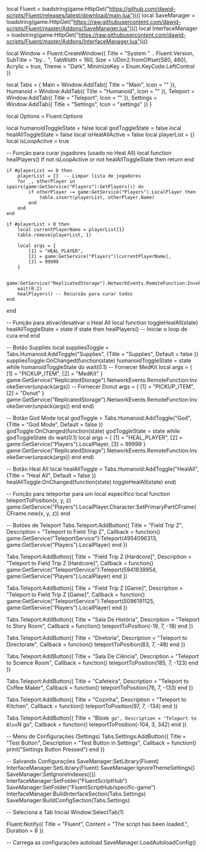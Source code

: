 local Fluent = loadstring(game:HttpGet("https://github.com/dawid-scripts/Fluent/releases/latest/download/main.lua"))()
local SaveManager = loadstring(game:HttpGet("https://raw.githubusercontent.com/dawid-scripts/Fluent/master/Addons/SaveManager.lua"))()
local InterfaceManager = loadstring(game:HttpGet("https://raw.githubusercontent.com/dawid-scripts/Fluent/master/Addons/InterfaceManager.lua"))()

local Window = Fluent:CreateWindow({
    Title = "System " .. Fluent.Version,
    SubTitle = "by... ",
    TabWidth = 160,
    Size = UDim2.fromOffset(580, 460),
    Acrylic = true,
    Theme = "Dark",
    MinimizeKey = Enum.KeyCode.LeftControl
})

local Tabs = {
    Main = Window:AddTab({ Title = "Main", Icon = "" }),
    Humanoid = Window:AddTab({ Title = "Humanoid", Icon = "" }),
    Teleport = Window:AddTab({ Title = "Teleport", Icon = "" }),
    Settings = Window:AddTab({ Title = "Settings", Icon = "settings" })
}

local Options = Fluent.Options

local humanoidToggleState = false
local godToggleState = false
local healAllToggleState = false
local isHealAllActive = false
local playerList = {}
local isLoopActive = true

-- Função para curar jogadores (usado no Heal All)
local function healPlayers()
    if not isLoopActive or not healAllToggleState then return end

    if #playerList == 0 then
        playerList = {}  -- Limpar lista de jogadores
        for _, otherPlayer in ipairs(game:GetService("Players"):GetPlayers()) do
            if otherPlayer ~= game:GetService("Players").LocalPlayer then
                table.insert(playerList, otherPlayer.Name)
            end
        end
    end

    if #playerList > 0 then
        local currentPlayerName = playerList[1]
        table.remove(playerList, 1)

        local args = {
            [1] = "HEAL_PLAYER",
            [2] = game:GetService("Players")[currentPlayerName],
            [3] = 99999
        }

        game:GetService("ReplicatedStorage").NetworkEvents.RemoteFunction:InvokeServer(unpack(args))
        wait(0.2)
        healPlayers() -- Recursão para curar todos
    end
end

-- Função para ativar/desativar o Heal All
local function toggleHealAll(state)
    healAllToggleState = state
    if state then
        healPlayers()  -- Iniciar o loop de cura
    end
end

-- Botão Supplies
local suppliesToggle = Tabs.Humanoid:AddToggle("Supplies", {Title = "Supplies", Default = false })
suppliesToggle:OnChanged(function(state)
    humanoidToggleState = state
    while humanoidToggleState do
        wait(0.1)
        -- Fornecer MedKit
        local args = { [1] = "PICKUP_ITEM", [2] = "MedKit" }
        game:GetService("ReplicatedStorage").NetworkEvents.RemoteFunction:InvokeServer(unpack(args))
        -- Fornecer Donut
        args = { [1] = "PICKUP_ITEM", [2] = "Donut" }
        game:GetService("ReplicatedStorage").NetworkEvents.RemoteFunction:InvokeServer(unpack(args))
    end
end)

-- Botão God Mode
local godToggle = Tabs.Humanoid:AddToggle("God", {Title = "God Mode", Default = false })
godToggle:OnChanged(function(state)
    godToggleState = state
    while godToggleState do
        wait(0.1)
        local args = { [1] = "HEAL_PLAYER", [2] = game:GetService("Players").LocalPlayer, [3] = 99999 }
        game:GetService("ReplicatedStorage").NetworkEvents.RemoteFunction:InvokeServer(unpack(args))
    end
end)

-- Botão Heal All
local healAllToggle = Tabs.Humanoid:AddToggle("HealAll", {Title = "Heal All", Default = false })
healAllToggle:OnChanged(function(state)
    toggleHealAll(state)
end)

-- Função para teleportar para um local específico
local function teleportToPosition(x, y, z)
    game:GetService("Players").LocalPlayer.Character:SetPrimaryPartCFrame(CFrame.new(x, y, z))
end

-- Botões de Teleport
Tabs.Teleport:AddButton({
    Title = "Field Trip Z",
    Description = "Teleport to Field Trip Z",
    Callback = function()
        game:GetService("TeleportService"):Teleport(4954096313, game:GetService("Players").LocalPlayer)
    end
})

Tabs.Teleport:AddButton({
    Title = "Field Trip Z [Hardcore]",
    Description = "Teleport to Field Trip Z [Hardcore]",
    Callback = function()
        game:GetService("TeleportService"):Teleport(5941839954, game:GetService("Players").LocalPlayer)
    end
})

Tabs.Teleport:AddButton({
    Title = "Field Trip Z [Game]",
    Description = "Teleport to Field Trip Z [Game]",
    Callback = function()
        game:GetService("TeleportService"):Teleport(5096191125, game:GetService("Players").LocalPlayer)
    end
})

Tabs.Teleport:AddButton({
    Title = "Sala De História",
    Description = "Teleport to Story Room",
    Callback = function()
        teleportToPosition(-19, 7, -18)
    end
})

Tabs.Teleport:AddButton({
    Title = "Diretoria",
    Description = "Teleport to Directorate",
    Callback = function()
        teleportToPosition(83, 7, -48)
    end
})

Tabs.Teleport:AddButton({
    Title = "Sala De Ciência",
    Description = "Teleport to Science Room",
    Callback = function()
        teleportToPosition(185, 7, -123)
    end
})

Tabs.Teleport:AddButton({
    Title = "Cafeteira",
    Description = "Teleport to Coffee Maker",
    Callback = function()
        teleportToPosition(76, 7, -133)
    end
})

Tabs.Teleport:AddButton({
    Title = "Cozinha",
    Description = "Teleport to Kitchen",
    Callback = function()
        teleportToPosition(97, 7, -134)
    end
})

Tabs.Teleport:AddButton({
    Title = "Blox`N go",
    Description = "Teleport to Blox`N go",
    Callback = function()
        teleportToPosition(-104, 3, 342)
    end
})

-- Menu de Configurações (Settings)
Tabs.Settings:AddButton({
    Title = "Test Button",
    Description = "Test Button in Settings",
    Callback = function()
        print("Settings Button Pressed")
    end
})

-- Salvando Configurações
SaveManager:SetLibrary(Fluent)
InterfaceManager:SetLibrary(Fluent)
SaveManager:IgnoreThemeSettings()
SaveManager:SetIgnoreIndexes({})
InterfaceManager:SetFolder("FluentScriptHub")
SaveManager:SetFolder("FluentScriptHub/specific-game")
InterfaceManager:BuildInterfaceSection(Tabs.Settings)
SaveManager:BuildConfigSection(Tabs.Settings)

-- Seleciona a Tab Inicial
Window:SelectTab(1)

Fluent:Notify({
    Title = "Fluent",
    Content = "The script has been loaded.",
    Duration = 8
})

-- Carrega as configurações autoload
SaveManager:LoadAutoloadConfig()
